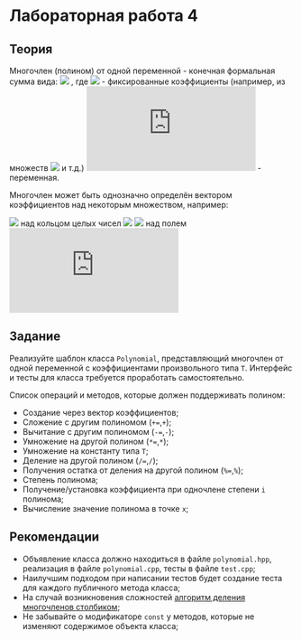 # Лабораторная работа 4

## Теория

Многочлен (полином) от одной переменной - конечная формальная сумма вида:
![](https://latex.codecogs.com/gif.latex?\sum_{i}^{n}c_{i}x^{i}=c_{0}&plus;c_{1}x^{1}&plus;...&plus;c_{n}x^{n})
, где
![](https://latex.codecogs.com/gif.latex?c_{i}) - фиксированные коэффициенты (например, из множеств  ![](https://latex.codecogs.com/gif.latex?\mathbb{Z},\mathbb{R},\mathbb{C},F_q) и т.д.)
![](https://latex.codecogs.com/gif.latex?x) - переменная. 

Многочлен может быть однозначно определён вектором коэффициентов над некоторым множеством, например:

![](https://latex.codecogs.com/gif.latex?[1,-12,0,-42]=x^{3}-12x^{2}-42) над кольцом целых чисел ![](https://latex.codecogs.com/gif.latex?\mathbb{Z})
![](https://latex.codecogs.com/gif.latex?[1,0,0,1,1]=x^{4}&plus;x&plus;1) над полем ![](https://latex.codecogs.com/gif.latex?F_2)

## Задание
Реализуйте шаблон класса `Polynomial`, представляющий многочлен от одной переменной с коэффициентами произвольного типа `T`.
Интерфейс и тесты для класса требуется проработать самостоятельно.

Список операций и методов, которые должен поддерживать полином:
- Создание через вектор коэффициентов;
- Сложение с другим полиномом (`+=`,`+`);
- Вычитание с другим полиномом (`-=`,`-`);
- Умножение на другой полином (`*=`,`*`);
- Умножение на константу типа `T`;
- Деление на другой полином (`/=`,`/`);
- Получения остатка от деления на другой полином (`%=`,`%`);
- Степень полинома;
- Получение/установка коэффициента при одночлене степени `i` полинома;
- Вычисление значение полинома в точке `x`;

## Рекомендации
- Объявление класса должно находиться в файле `polynomial.hpp`, реализация в файле `polynomial.cpp`, тесты в файле `test.cpp`;
- Наилучшим подходом при написании тестов будет создание теста для каждого публичного метода класса;
- На случай возникновения сложностей [алгоритм деления многочленов столбиком](https://ru.wikipedia.org/wiki/%D0%94%D0%B5%D0%BB%D0%B5%D0%BD%D0%B8%D0%B5_%D0%BC%D0%BD%D0%BE%D0%B3%D0%BE%D1%87%D0%BB%D0%B5%D0%BD%D0%BE%D0%B2_%D1%81%D1%82%D0%BE%D0%BB%D0%B1%D0%B8%D0%BA%D0%BE%D0%BC);
- Не забывайте о модификаторе `const` у методов, которые не изменяют содержимое объекта класса;